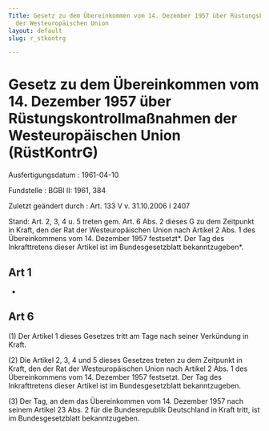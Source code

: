 ```yaml
---
Title: Gesetz zu dem Übereinkommen vom 14. Dezember 1957 über Rüstungskontrollmaßnahmen
  der Westeuropäischen Union
layout: default
slug: r_stkontrg

---
```


# Gesetz zu dem Übereinkommen vom 14. Dezember 1957 über Rüstungskontrollmaßnahmen der Westeuropäischen Union (RüstKontrG)

Ausfertigungsdatum
:   1961-04-10

Fundstelle
:   BGBl II: 1961, 384

Zuletzt geändert durch
:   Art. 133 V v. 31.10.2006 I 2407

Stand: Art. 2, 3, 4 u. 5 treten gem. Art. 6 Abs. 2 dieses G zu dem Zeitpunkt in Kraft, den der Rat der Westeuropäischen Union nach Artikel 2 Abs. 1 des Übereinkommens vom 14. Dezember 1957 festsetzt\*. Der Tag des Inkrafttretens dieser Artikel ist im Bundesgesetzblatt bekanntzugeben\*.

## Art 1

-


## Art 6

(1) Der Artikel 1 dieses Gesetzes tritt am Tage nach seiner Verkündung
in Kraft.

(2) Die Artikel 2, 3, 4 und 5 dieses Gesetzes treten zu dem Zeitpunkt
in Kraft, den der Rat der Westeuropäischen Union nach Artikel 2 Abs. 1
des Übereinkommens vom 14. Dezember 1957 festsetzt. Der Tag des
Inkrafttretens dieser Artikel ist im Bundesgesetzblatt bekanntzugeben.

(3) Der Tag, an dem das Übereinkommen vom 14. Dezember 1957 nach
seinem Artikel 23 Abs. 2 für die Bundesrepublik Deutschland in Kraft
tritt, ist im Bundesgesetzblatt bekanntzugeben.

